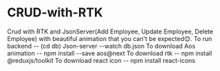 # CRUD-with-RTK
Crud with RTK and JsonServer(Add Employee, Update Employee, Delete Employee) with beautiful animation that you can't be expected😊.
To run backend -- (cd db) Json-server --watch db.json
To download Aos animation -- npm install --save aos@next
To download rtk -- npm install @reduxjs/toolkit
To download react icon -- npm install react-icons
